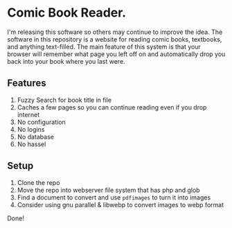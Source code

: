 # Comic Book Reader.

I'm releasing this software so others may continue to improve the idea. The
software in this repository is a website for reading comic books, textbooks, 
and anything text-filled. The main feature of this system is that your browser
will remember what page you left off on and automatically drop you back into 
your book where you last were. 

## Features 

1. Fuzzy Search for book title in file
2. Caches a few pages so you can continue reading even if you drop internet
3. No configuration
4. No logins
5. No database
6. No hassel

## Setup

1. Clone the repo
2. Move the repo into webserver file system that has php and glob
3. Find a document to convert and use `pdfimages` to turn it into images
4. Consider using gnu parallel & libwebp to convert images to webp format

Done!

